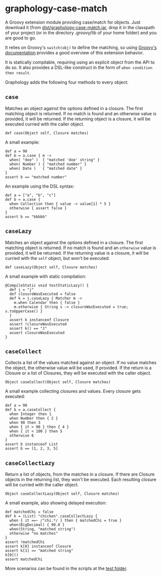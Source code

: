 graphology-case-match
=====================

A Groovy extension module providing case/match for objects. Just download it (from [dist/graphology-case-match.jar](https://github.com/will-lp/graphology-case-match/raw/master/dist/graphology-case-match-extension.jar), drop it in the classpath of your project (or in the directory .groovy/lib of your home folder) and you are good to go. 

It relies on Groovy's `switch(obj)` to define the matching, so using [Groovy's documentation](http://groovy.codehaus.org/Logical%2BBranching) provides a good overview of this extension behavior.

It is statically compilable, requiring using an explicit object from the API to do so. It also provides a DSL-like construct in the form of `when condition then result`.

Graphology adds the following four methods to every object:

## `case`

Matches an object against the options defined in a closure.
The first matching object is returned. If no match is found and an otherwise value is provided, it will be returned.
If the returning object is a closure, it will be executed curried with the caller object.

    def case(Object self, Closure matches)

A small example:

    def a = 90
    def b = a.case { m ->
      when( "doe" )  { "matched 'doe' string" }
      when( Number ) { "matched number" }
      when( Date )   { "matched date" }
    }
    assert b == "matched number"
    
An example using the DSL syntax:

    def a = ["a", "b", "c"]
    def b = a.case {
      when Collection then { value -> value[1] * 5 }
      otherwise { assert false }
    }
    assert b == "bbbbb"


## `caseLazy`
    
Matches an object against the options defined in a closure. 
The first matching object is returned. If no match is found and an <code>otherwise</code> value is provided,
it will be returned. If the returning value is a closure, it will be curried with the <code>self</code> 
object, but won't be executed.
 
    def caseLazy(Object self, Closure matches)

A small example with static compilation:

    @CompileStatic void testStaticLazy() {
      def j = "j"
      def closureWasExecuted = false
      def k = j.caseLazy { Matcher m ->
        m.when Calendar then { false }
        m.otherwise { String s -> closureWasExecuted = true; s.toUpperCase() }
      }
      assert k instanceof Closure
      assert !closureWasExecuted
      assert k() == "J"
      assert closureWasExecuted
    }


## `caseCollect`

Collects a list of the values matched against an object.
If no value matches the object, the otherwise value will be used, if provided.
If the return is a Closure or a list of Closures, they will be executed with the caller object.

    Object caseCollect(Object self, Closure matches)
    
A small example collecting closures and values. Every closure gets executed:

    def a = 90
    def b = a.caseCollect {
      when Integer then 1
      when Number then { 2 }
      when 90 then 3
      when { it > 90 } then { 4 }
      when { it < 100 } then 5
      otherwise 6
    }
    assert b instanceof List
    assert b == [1, 2, 3, 5]


## `caseCollectLazy`

Return a list of objects, from the matches in a closure.
If there are Closure objects in the returning list, they won't be executed.
Each resulting closure will be curried with the caller object.

    Object caseCollectLazy(Object self, Closure matches)
    
A small example, also showing delayed execution:

    def matchedChi = false
    def k = (List) "chicken".caseCollectLazy {
      when { it ==~ /^chi.*/ } then { matchedChi = true }
      when(BigDecimal) { 90.0 }
      when(String, "matched string")
      otherwise "no matches"
    }
    assert !matchedChi
    assert k[0] instanceof Closure
    assert k[1] == "matched string"
    k[0]()
    assert matchedChi

More scenarios can be found in the scripts at the [test folder](https://github.com/will-lp/graphology-case-match/tree/master/test).


